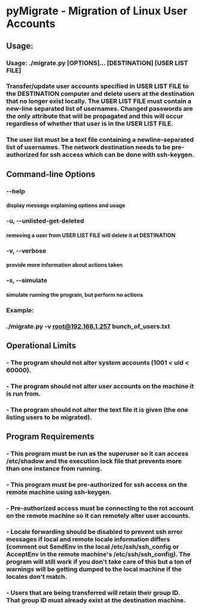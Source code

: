 # pyMigrate - Migration of Linux User Accounts

## Usage:
### Usage: ./migrate.py [OPTIONS]... [DESTINATION] [USER LIST FILE]
### Transfer/update user accounts specified in USER LIST FILE to the DESTINATION computer and delete users at the destination that no longer exist locally. The USER LIST FILE must contain a new-line separated list of usernames. Changed passwords are the only attribute that will be propagated and this will occur regardless of whether that user is in the USER LIST FILE.
### The user list must be a text file containing a newline-separated list of usernames. The network destination needs to be pre-authorized for ssh access which can be done with ssh-keygen.

## Command-line Options
###   --help 
#### display message explaining options and usage
###   -u, --unlisted-get-deleted
#### removing a user from USER LIST FILE will delete it at DESTINATION
###   -v, --verbose 
#### provide more information about actions taken
###   -s, --simulate 
#### simulate running the program, but perform no actions

### 
### Example:
###   ./migrate.py -v root@192.168.1.257 bunch_of_users.txt

## Operational Limits
### - The program should not alter system accounts (1001 < uid < 60000).
### - The program should not alter user accounts on the machine it is run from.
### - The program should not alter the text file it is given (the one listing users to be migrated).


## Program Requirements
###  - This program must be run as the superuser so it can access /etc/shadow and the execution lock file that prevents more than one instance from running.
###  - This program must be pre-authorized for ssh access on the remote machine using ssh-keygen.
###  - Pre-authorized access must be connecting to the rot account on the remote machine so it can remotely alter user accounts.
###  - Locale forwarding should be disabled to prevent ssh error messages if local and remote locale information differs (comment out SendEnv in the local /etc/ssh/ssh_config or AcceptEnv in the remote machine's /etc/ssh/ssh_config). The program will still work if you don't take care of this but a ton of warnings will be getting dumped to the local machine if the locales don't match.
###  - Users that are being transferred will retain their group ID. That group ID must already exist at the destination machine.

